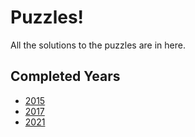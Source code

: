 # Puzzles!

All the solutions to the puzzles are in here.

## Completed Years

- [2015](./2015/)
- [2017](./2017/)
- [2021](./2021/)

